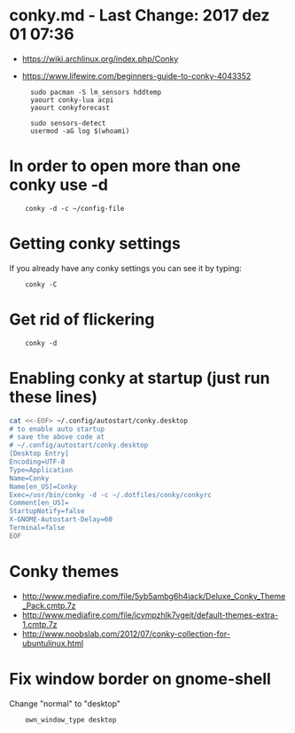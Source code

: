 # conky.md - Last Change: 2017 dez 01 07:36
+ https://wiki.archlinux.org/index.php/Conky
+ https://www.lifewire.com/beginners-guide-to-conky-4043352

		sudo pacman -S lm_sensors hddtemp
		yaourt conky-lua acpi
		yaourt conkyforecast

		sudo sensors-detect
		usermod -aG log $(whoami)

# In order to open more than one conky use -d

		conky -d -c ~/config-file

# Getting conky settings

If you already have any conky settings you can see it by typing:

		conky -C

# Get rid of flickering

		conky -d

# Enabling conky at startup (just run these lines)
```zsh
cat <<-EOF> ~/.config/autostart/conky.desktop
# to enable auto startup
# save the above code at
# ~/.config/autostart/conky.desktop
[Desktop Entry]
Encoding=UTF-8
Type=Application
Name=Conky
Name[en_US]=Conky
Exec=/usr/bin/conky -d -c ~/.dotfiles/conky/conkyrc
Comment[en_US]=
StartupNotify=false
X-GNOME-Autostart-Delay=60
Terminal=false
EOF
```

# Conky themes
+ http://www.mediafire.com/file/5yb5ambg6h4jack/Deluxe_Conky_Theme_Pack.cmtp.7z
+ http://www.mediafire.com/file/icvmpzhlk7vgejt/default-themes-extra-1.cmtp.7z
+ http://www.noobslab.com/2012/07/conky-collection-for-ubuntulinux.html

# Fix window border on gnome-shell
Change "normal" to "desktop"

		own_window_type desktop


